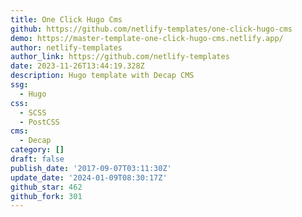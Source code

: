 ```yaml
---
title: One Click Hugo Cms
github: https://github.com/netlify-templates/one-click-hugo-cms
demo: https://master-template-one-click-hugo-cms.netlify.app/
author: netlify-templates
author_link: https://github.com/netlify-templates
date: 2023-11-26T13:44:19.328Z
description: Hugo template with Decap CMS
ssg:
  - Hugo
css:
  - SCSS
  - PostCSS
cms:
  - Decap
category: []
draft: false
publish_date: '2017-09-07T03:11:30Z'
update_date: '2024-01-09T08:30:17Z'
github_star: 462
github_fork: 301
---
```

